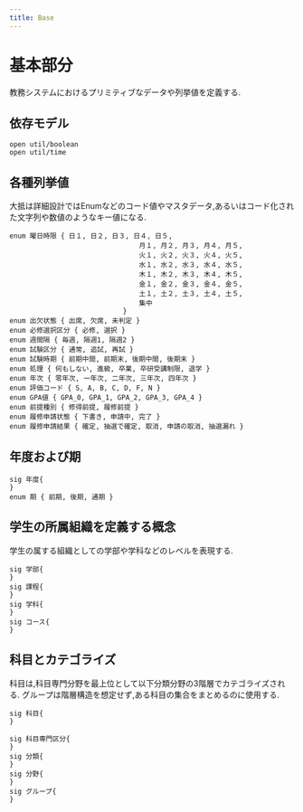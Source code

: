 ```yaml
---
title: Base
---
```


# 基本部分

教務システムにおけるプリミティブなデータや列挙値を定義する.

## 依存モデル

```alloy
open util/boolean
open util/time
```

## 各種列挙値

大抵は詳細設計ではEnumなどのコード値やマスタデータ,あるいはコード化された文字列や数値のようなキー値になる.

```alloy
enum 曜日時限 { 日１, 日２, 日３, 日４, 日５,
								月１, 月２, 月３, 月４, 月５,
								火１, 火２, 火３, 火４, 火５,
								水１, 水２, 水３, 水４, 水５,
								木１, 木２, 木３, 木４, 木５,
								金１, 金２, 金３, 金４, 金５,
								土１, 土２, 土３, 土４, 土５,
								集中
							}
enum 出欠状態 { 出席, 欠席, 未判定 }
enum 必修選択区分 { 必修, 選択 }
enum 週間隔 { 毎週, 隔週1, 隔週2 }
enum 試験区分 { 通常, 追試, 再試 }
enum 試験時期 { 前期中間, 前期末, 後期中間, 後期末 }
enum 処理 { 何もしない, 進級, 卒業, 卒研受講制限, 退学 }
enum 年次 { 零年次, 一年次, 二年次, 三年次, 四年次 }
enum 評価コード { S, A, B, C, D, F, N }
enum GPA値 { GPA_0, GPA_1, GPA_2, GPA_3, GPA_4 }
enum 前提種別 { 修得前提, 履修前提 }
enum 履修申請状態 { 下書き, 申請中, 完了 }
enum 履修申請結果 { 確定, 抽選で確定, 取消, 申請の取消, 抽選漏れ }
```

## 年度および期

```alloy
sig 年度{
}
enum 期 { 前期, 後期, 通期 }
```

## 学生の所属組織を定義する概念

学生の属する組織としての学部や学科などのレベルを表現する.

```alloy
sig 学部{
}
sig 課程{
}
sig 学科{
}
sig コース{
}
```

## 科目とカテゴライズ

科目は,科目専門分野を最上位として以下分類分野の3階層でカテゴライズされる.
グループは階層構造を想定せず,ある科目の集合をまとめるのに使用する.

```alloy
sig 科目{
}

sig 科目専門区分{
}
sig 分類{
}
sig 分野{
}
sig グループ{
}
```
